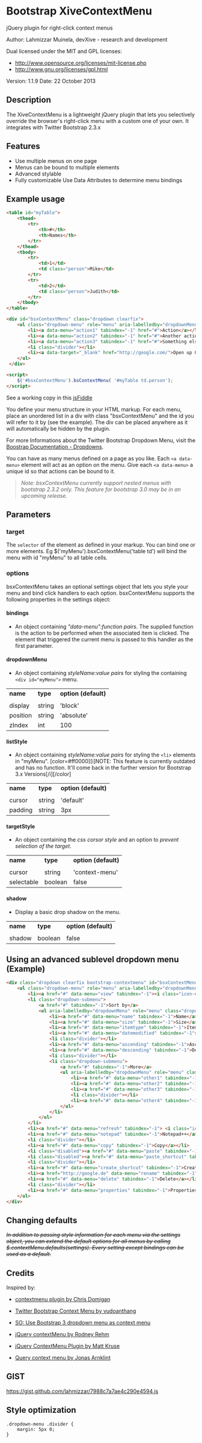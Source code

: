 Bootstrap XiveContextMenu
====
jQuery plugin for right-click context menus

Author: Lahmizzar Muinela, devXive - research and development

Dual licensed under the MIT and GPL licenses:
 *   http://www.opensource.org/licenses/mit-license.php
 *   http://www.gnu.org/licenses/gpl.html

Version: 1.1.9
Date: 22 October 2013


## Description
The XiveContextMenu is a lightweight jQuery plugin that lets you selectively override the browser's right-click menu with a custom one of your own. It integrates with Twitter Bootstrap 2.3.x

## Features
 * Use multiple menus on one page
 * Menus can be bound to multiple elements
 * Advanced stylable
 * Fully customizable Use Data Attributes to determine menu bindings


## Example usage
```html
<table id="myTable">
    <thead>
        <tr>
            <th>#</th>
            <th>Names</th>
        </tr>
    </thead>
    <tbody>
        <tr>
            <td>1</td>
            <td class="person">Mike</td>
        </tr>
        <tr>
            <td>2</td>
            <td class="person">Judith</td>
        </tr>
    </tbody>
</table>

<div id="bsxContextMenu" class="dropdown clearfix">
	<ul class="dropdown-menu" role="menu" aria-labelledby="dropdownMenu">
		<li><a data-menu="action1" tabindex="-1" href="#">Action</a></li>
		<li><a data-menu="action2" tabindex="-1" href="#">Another action</a></li>
		<li><a data-menu="action3" tabindex="-1" href="#">Something else here</a></li>
		<li class="divider"></li>
		<li><a data-target="_blank" href="http://google.com/">Open up Google in a new Window</a></li>
	</ul>
 </div>

<script>
	$('#bsxContextMenu').bsContextMenu( '#myTable td.person');
</script>
```

See a working copy in this [jsFiddle](http://jsfiddle.net/Lahmizzar/YtjZp/)

You define your menu structure in your HTML markup. For each menu, place an unordered list in a div with class "bsxContextMenu" and the id you will refer to it by (see the example). The div can be placed anywhere as it will automatically be hidden by the plugin.

For more Informations about the Twitter Bootstrap Dropdown Menu, visit the [Boostrap Documentation - Dropdowns](http://getbootstrap.com/2.3.2/components.html#dropdowns).

You can have as many menus defined on a page as you like. Each `<a data-menu>` element will act as an option on the menu. Give each `<a data-menu>` a unique id so that actions can be bound to it. 
> _Note: bsxContextMenu currently support nested menus with bootstrap 2.3.2 only. This feature for bootstrap 3.0 may be in an upcoming release._

## Parameters

### target
The `selector` of the element as defined in your markup. You can bind one or more elements. Eg $('myMenu').bsxContextMenu('table td') will bind the menu with id "myMenu" to all table cells.

### options
bsxContextMenu takes an optional settings object that lets you style your menu and bind click handlers to each option. bsxContextMenu supports the following properties in the settings object:

#### bindings
 * An object containing _"data-menu":function pairs_. The supplied function is the action to be performed when the associated item is clicked. The element that triggered the current menu is passed to this handler as the first parameter.

#### dropdownMenu
 * An object containing _styleName:value pairs_ for styling the containing `<div id="myMenu">` menu.

<table>
  <tr>
    <td><b>name</b></td>
    <td><b>type</b></td>
    <td><b>option (<span style="color=#00bb00">default</span>)</b></td>
  </tr>
  <tr>
    <td></td>
    <td></td>
    <td></td>
  </tr>
  <tr>
    <td>display</td>
    <td>string</td>
    <td><span style="color=#00bb00">'block'</span></td>
  </tr>
  <tr>
    <td>position</td>
    <td>string</td>
    <td><span style="color=#00bb00">'absolute'</span></td>
  </tr>
  <tr>
    <td>zIndex</td>
    <td>int</td>
    <td><span style="color=#00bb00">100</span></td>
  </tr>
</table>


#### listStyle
 * An object containing _styleName:value pairs_ for styling the `<li>` elements in "myMenu".
[color=#ff0000][i]NOTE: This feature is currently outdated and has no function. It'll come back in the further version for Bootstrap 3.x Versions[/i][/color]

<table>
  <tr>
    <td><b>name</b></td>
    <td><b>type</b></td>
    <td><b>option (<span style="color=#00bb00">default</span>)</b></td>
  </tr>
  <tr>
    <td></td>
    <td></td>
    <td></td>
  </tr>
  <tr>
    <td>cursor</td>
    <td>string</td>
    <td><span style="color=#00bb00">'default'</span></td>
  </tr>
  <tr>
    <td>padding</td>
    <td>string</td>
    <td><span style="color=#00bb00">3px</span></td>
  </tr>
</table>


#### targetStyle
 * An object containing the _css corsor style_ and an option to _prevent selection of the target_.

<table>
  <tr>
    <td><b>name</b></td>
    <td><b>type</b></td>
    <td><b>option (<span style="color=#00bb00">default</span>)</b></td>
  </tr>
  <tr>
    <td></td>
    <td></td>
    <td></td>
  </tr>
  <tr>
    <td>cursor</td>
    <td>string</td>
    <td><span style="color=#00bb00">'context-menu'</span></td>
  </tr>
  <tr>
    <td>selectable</td>
    <td>boolean</td>
    <td><span style="color=#00bb00">false</span></td>
  </tr>
</table>


#### shadow
 * Display a basic drop shadow on the menu.

<table>
  <tr>
    <td><b>name</b></td>
    <td><b>type</b></td>
    <td><b>option (<span style="color=#00bb00">default</span>)</b></td>
  </tr>
  <tr>
    <td></td>
    <td></td>
    <td></td>
  </tr>
  <tr>
    <td>shadow</td>
    <td>boolean</td>
    <td><span style="color=#00bb00">false</span></td>
  </tr>
</table>


## Using an advanced sublevel dropdown menu (Example)
```html
<div class="dropdown clearfix bootstrap-contextmenu" id="bsxContextMenu">
    <ul class="dropdown-menu" role="menu" aria-labelledby="dropdownMenu" style="display: block;">
        <li><a href="#" data-menu="view" tabindex="-1"><i class="icon-eye-open"></i> View</a></li>
        <li class="dropdown-submenu">
            <a href="#" tabindex="-1">Sort by</a>
            <ul aria-labelledby="dropdownMenu" role="menu" class="dropdown-menu">
                <li><a href="#" data-menu="name" tabindex="-1">Name</a></li>
                <li><a href="#" data-menu="size" tabindex="-1">Size</a></li>
                <li><a href="#" data-menu="itemtype" tabindex="-1">Item type</a></li>
                <li><a href="#" data-menu="datemodified" tabindex="-1">Date modified</a></li>
                <li class="divider"></li>
                <li><a href="#" data-menu="ascending" tabindex="-1">Ascending</a></li>
                <li><a href="#" data-menu="descending" tabindex="-1">Descending</a></li>
                <li class="divider"></li>
                <li class="dropdown-submenu">
                    <a href="#" tabindex="-1">More</a>
                    <ul aria-labelledby="dropdownMenu" role="menu" class="dropdown-menu">
                        <li><a href="#" data-menu="other1" tabindex="-1">Other 1</a></li>
                        <li><a href="#" data-menu="other2" tabindex="-1">Other 2</a></li>
                        <li><a href="#" data-menu="other3" tabindex="-1">Other 3</a></li>
                        <li class="divider"></li>
                        <li><a href="#" data-menu="other4" tabindex="-1">Other 4</a></li>
                    </ul>
                </li>
            </ul>
        </li>
        <li><a href="#" data-menu="refresh" tabindex="-1"> <i class="icon-refresh"></i> Refresh</a></li>
        <li><a href="#" data-menu="notepad" tabindex="-1">Notepad++</a></li>
        <li class="divider"></li>
        <li><a href="#" data-menu="copy" tabindex="-1">Copy</a></li>
        <li class="disabled"><a href="#" data-menu="paste" tabindex="-1">Paste</a></li>
        <li class="disabled"><a href="#" data-menu="paste_shortcut" tabindex="-1">Paste shortcut</a></li>
        <li class="divider"></li>
        <li><a href="#" data-menu="create_shortcut" tabindex="-1">Create shortcut</a></li>
        <li><a href="http://google.de" data-menu="rename" tabindex="-1">Rename</a></li>
        <li><a href="#" data-menu="delete" tabindex="-1">Delete</a></li>
        <li class="divider"></li>
        <li><a href="#" data-menu="properties" tabindex="-1">Properties</a></li>
    </ul>
</div>
```


## Changing defaults
*~~In addition to passing style information for each menu via the settings object, you can extend the default options for all menus by calling $.contextMenu.defaults(settings). Every setting except bindings can be used as a default.~~*


## Credits
Inspired by:
 * [contextmenu plugin by Chris Domigan](http://www.trendskitchens.co.nz/jquery/contextmenu/)
 * [Twitter Bootstrap Context Menu by vudoanthang](http://codecanyon.net/item/twitter-bootstrap-context-menu/3599317)
 * [SO: Use Bootstrap 3 dropdown menu as context menu](http://stackoverflow.com/questions/18666601/use-bootstrap-3-dropdown-menu-as-context-menu)

 * [jQuery contextMenu by Rodney Rehm](http://medialize.github.io/jQuery-contextMenu/)
 * [jQuery ContextMenu Plugin by Matt Kruse](http://www.javascripttoolbox.com/lib/contextmenu/index.php)
 * [Query context menu by Jonas Arnklint](https://github.com/arnklint/jquery-contextMenu)


## GIST
https://gist.github.com/lahmizzar/7988c7a7ae4c290e4594.js


## Style optimization
```
.dropdown-menu .divider {
    margin: 5px 0;
}
```